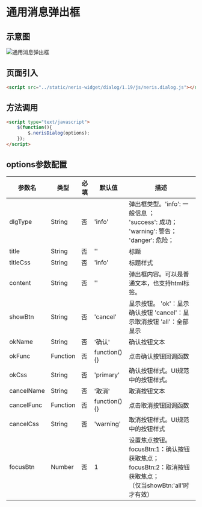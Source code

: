 # 通用消息弹出框

## 示意图
![通用消息弹出框](../../assets/imgs/dialog/base-dialog.png)

## 页面引入
```html
<script src="../static/neris-widget/dialog/1.19/js/neris.dialog.js"></script>
```

## 方法调用
```html
<script type="text/javascript">
	$(function(){
		$.nerisDialog(options);
	});
</script>
```

## options参数配置
| 参数名  | 类型  | 必填  | 默认值 | 描述 |
| -------- | --------| ---|-----|----|
| dlgType| String | 否 | 'info' | 弹出框类型。'info': 一般信息 ；<br/> 'success': 成功； 'warning': 警告； 'danger': 危险；|
| title | String | 否 | '' | 标题|
| titleCss | String | 否 | 'info' | 标题样式 |
| content | String | 否 | '' | 弹出框内容。可以是普通文本，也支持html标签。 |
| showBtn | String | 否 | 'cancel' | 显示按钮。 'ok'：显示确认按钮 'cancel'：显示取消按钮 'all'：全部显示 |
| okName | String | 否 | '确认' | 确认按钮文本 |
| okFunc | Function | 否 | function(){} | 点击确认按钮回调函数 |
| okCss | String | 否 | 'primary' | 确认按钮样式。UI规范中的按钮样式。 |
| cancelName | String | 否 | '取消' | 取消按钮文本 |
| cancelFunc | Function | 否 | function(){} | 点击取消按钮回调函数 |
| cancelCss | String | 否 | 'warning' | 取消按钮样式。UI规范中的按钮样式 |
| focusBtn | Number | 否 | 1 | 设置焦点按钮。<br/> focusBtn:1：确认按钮获取焦点； <br/> focusBtn:2：取消按钮获取焦点； <br/>（仅当showBtn:'all'时才有效）